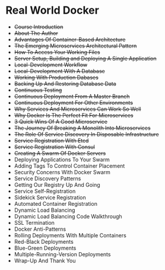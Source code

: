 # Real World Docker

- ~~Course Introduction~~
- ~~About The Author~~
- ~~Advantages Of Container-Based Architecture~~
- ~~The Emerging Microservices Architectural Pattern~~
- ~~How To Access Your Working Files~~
- ~~Server Setup, Building and Deploying A Single Application~~
- ~~Local-Development Workflow~~
- ~~Local-Development With A Database~~
- ~~Working With Production Dabases~~
- ~~Backing Up And Restoring Database Data~~
- ~~Continuous Testing~~
- ~~Continuous Deployment From A Master Branch~~
- ~~Continuous Deployment For Other Environments~~
- ~~Why Services And Microservices Can Work So Well~~
- ~~Why Docker Is The Perfect Fit For Microservices~~
- ~~3 Quick Wins Of A Good Microservice~~
- ~~The Journey Of Breaking A Monolith Into Microservices~~
- ~~The Role Of Service Discovery In Disposable Infrastructure~~
- ~~Service Registration With Etcd~~
- ~~Service Registration With Consul~~
- ~~Creating A Swarm Of Docker Servers~~
- Deploying Applications To Your Swarm
- Adding Tags To Control Container Placement
- Security Concerns With Docker Swarm
- Service Discovery Patterns
- Getting Our Registry Up And Going
- Service Self-Registration
- Sidekick Service Registration
- Automated Container Registration
- Dynamic Load Balancing
- Dynamic Load Balancing Code Walkthrough
- SSL Termination
- Docker Anti-Patterns
- Rolling Deployments With Multiple Containers
- Red-Black Deployments
- Blue-Green Deployments
- Multiple-Running-Version Deployments
- Wrap-Up And Thank You
